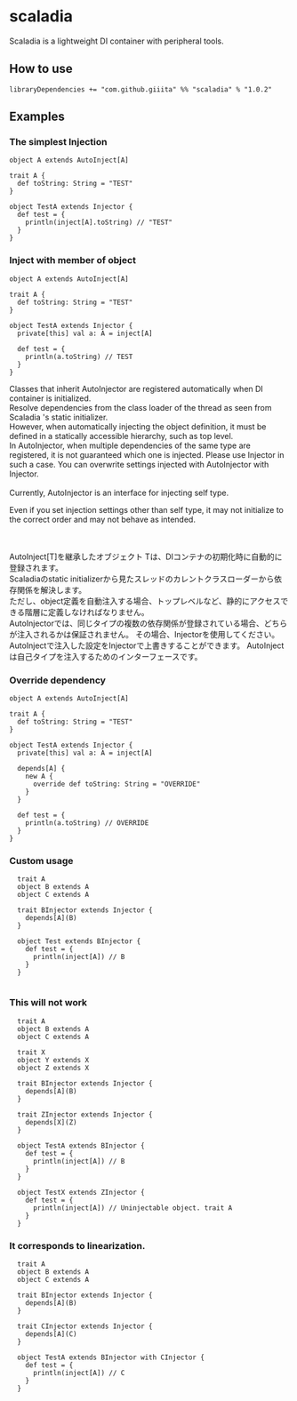 # scaladia

Scaladia is a lightweight DI container with peripheral tools.

## How to use

```
libraryDependencies += "com.github.giiita" %% "scaladia" % "1.0.2"
````

## Examples

### The simplest Injection

```
object A extends AutoInject[A]

trait A {
  def toString: String = "TEST"
}
```

```
object TestA extends Injector {
  def test = {
    println(inject[A].toString) // "TEST"
  }
}
```

### Inject with member of object


```
object A extends AutoInject[A]

trait A {
  def toString: String = "TEST"
}
```

```
object TestA extends Injector {
  private[this] val a: A = inject[A]

  def test = {
    println(a.toString) // TEST
  }
}
```

Classes that inherit AutoInjector are registered automatically when DI container is initialized.<br/>
Resolve dependencies from the class loader of the thread as seen from Scaladia 's static initializer.<br/>
However, when automatically injecting the object definition, it must be defined in a statically accessible hierarchy, such as top level.<br/>
In AutoInjector, when multiple dependencies of the same type are registered, it is not guaranteed which one is injected.
Please use Injector in such a case.
You can overwrite settings injected with AutoInjector with Injector.<br/>
<br/>
Currently, AutoInjector is an interface for injecting self type.<br/>

Even if you set injection settings other than self type, it may not initialize to the correct order and may not behave as intended.<br/><br/><br/>



AutoInject[T]を継承したオブジェクト Tは、DIコンテナの初期化時に自動的に登録されます。<br/>
Scaladiaのstatic initializerから見たスレッドのカレントクラスローダーから依存関係を解決します。<br/>
ただし、object定義を自動注入する場合、トップレベルなど、静的にアクセスできる階層に定義しなければなりません。<br/>
AutoInjectorでは、同じタイプの複数の依存関係が登録されている場合、どちらが注入されるかは保証されません。
その場合、Injectorを使用してください。
AutoInjectで注入した設定をInjectorで上書きすることができます。
AutoInjectは自己タイプを注入するためのインターフェースです。

### Override dependency

```
object A extends AutoInject[A]

trait A {
  def toString: String = "TEST"
}
```

```
object TestA extends Injector {
  private[this] val a: A = inject[A]

  depends[A] {
    new A {
      override def toString: String = "OVERRIDE"
    }
  }

  def test = {
    println(a.toString) // OVERRIDE
  }
}
```

### Custom usage

```
  trait A
  object B extends A
  object C extends A
  
  trait BInjector extends Injector {
    depends[A](B)
  }
  
  object Test extends BInjector {
    def test = {
      println(inject[A]) // B
    }
  }
  
```

### This will not work

```
  trait A
  object B extends A
  object C extends A
  
  trait X
  object Y extends X
  object Z extends X
  
  trait BInjector extends Injector {
    depends[A](B)
  }
  
  trait ZInjector extends Injector {
    depends[X](Z)
  }
  
  object TestA extends BInjector {
    def test = {
      println(inject[A]) // B
    }
  }
  
  object TestX extends ZInjector {
    def test = {
      println(inject[A]) // Uninjectable object. trait A
    }
  }
```

### It corresponds to linearization.

```
  trait A
  object B extends A
  object C extends A
  
  trait BInjector extends Injector {
    depends[A](B)
  }
  
  trait CInjector extends Injector {
    depends[A](C)
  }
  
  object TestA extends BInjector with CInjector {
    def test = {
      println(inject[A]) // C
    }
  }
```

